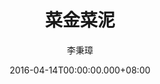 ---
issue: 168
title: 菜金菜泥
author: 李秉璋
language: 詔安
date: 2016-04-14T00:00:00.000+08:00
topic: 抒懷
difficulty: 1
wikidata: Q98096014
wikidata_link: https://www.wikidata.org/wiki/Q98096014
author_wikidata_link: https://www.wikidata.org/wiki/Q98096269
author_wikidata: Q98096269
---